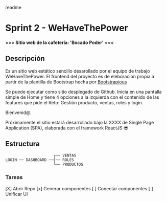 readme

# Sprint 2 - WeHaveThePower
#### >>> Sitio web de la cafetería: 'Bocado Poder' <<<

## Descripción
Es un sitio web estático sencillo desarollado por el equipo de trabajo WeHaveThePower. El frontend del proyecto es de eleboración propia a partir de la plantilla de Bootstrap hecha por [Bootstrapious](https://bootstrapious.com/p/admin-template)

Se puede ejecutar como sitio desplegado de Github. Inicia en una pantalla simple de Home y tiene 4 opciones a la izquierda con el contenido de las features que pide el Reto: Gestión producto, ventas, roles y login.

Bienvenid@.

Próximamente el sitio estará desarrollado bajo la XXXX de Single Page Application (SPA), elaborada con el framework ReactJS
:sunglasses:

## Estructura
```
                     ┌── VENTAS    
LOGIN ── DASHBOARD ──┤── ROLES
                     └── PRODUCTOS 
```

### Tareas
[X] Abrir Repo
[x] Generar componentes
[ ] Conectar componentes
[ ] Unificar UI